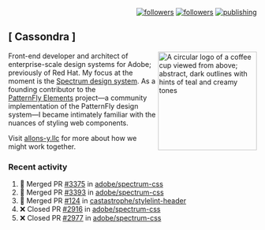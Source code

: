 <p align="right"><a rel="me" href="https://front-end.social/@castastrophe">
    <img alt="followers" title="Follow me on Mastodon" src="https://img.shields.io/mastodon/follow/109297102751309835?domain=https%3A%2F%2Ffront-end.social&label=Follow&logo=mastodon&logoColor=white&style=for-the-badge&labelColor=008080&color=006969"/></a>
  <a href="https://codepen.io/castastrophe/">
    <img alt="followers" title="Follow me on CodePen" src="https://img.shields.io/badge/23-1?color=640464&labelColor=7c007c&style=for-the-badge&logo=codepen&label=Follow"/></a>
<a href="https://castastrophe.medium.com/">
    <img alt="publishing" title="View articles on Medium" src="https://img.shields.io/badge/107-1?color=666&labelColor=444&label=subscribe&logo=medium&logoColor=white&style=for-the-badge"/></a>
</p>

## [&nbsp;Cassondra&nbsp;]

<img align="right" src="https://github-production-user-asset-6210df.s3.amazonaws.com/1840295/253016758-ba468774-1cd3-42c2-8f43-947b5eeb5edf.png" height="200" alt="A circular logo of a coffee cup viewed from above; abstract, dark outlines with hints of teal and creamy tones">

Front-end developer and architect of enterprise-scale design systems for Adobe; previously of Red Hat. My focus at the moment is the [Spectrum design system](https://github.com/adobe/spectrum-css). As a founding contributor to the [PatternFly&nbsp;Elements](https://github.com/patternfly/patternfly-elements) project&mdash;a community implementation of the PatternFly design system&mdash;I became intimately familiar with the nuances of styling web components.

Visit [allons-y.llc](http://allons-y.llc/) for more about how we might work together.

### Recent activity

<!--START_SECTION:activity-->
1. 🎉 Merged PR [#3375](https://github.com/adobe/spectrum-css/pull/3375) in [adobe/spectrum-css](https://github.com/adobe/spectrum-css)
2. 🎉 Merged PR [#3393](https://github.com/adobe/spectrum-css/pull/3393) in [adobe/spectrum-css](https://github.com/adobe/spectrum-css)
3. 🎉 Merged PR [#124](https://github.com/castastrophe/stylelint-header/pull/124) in [castastrophe/stylelint-header](https://github.com/castastrophe/stylelint-header)
4. ❌ Closed PR [#2916](https://github.com/adobe/spectrum-css/pull/2916) in [adobe/spectrum-css](https://github.com/adobe/spectrum-css)
5. ❌ Closed PR [#2977](https://github.com/adobe/spectrum-css/pull/2977) in [adobe/spectrum-css](https://github.com/adobe/spectrum-css)
<!--END_SECTION:activity-->
